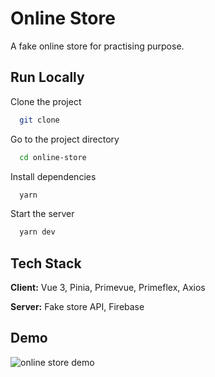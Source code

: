 
# Online Store

A fake online store for practising purpose.

## Run Locally

Clone the project

```bash
  git clone
```

Go to the project directory

```bash
  cd online-store
```

Install dependencies

```bash
  yarn
```

Start the server

```bash
  yarn dev
```
    
## Tech Stack

**Client:** Vue 3, Pinia, Primevue, Primeflex, Axios

**Server:** Fake store API, Firebase

## Demo

![online store demo](online-store-demo.gif 'Demo')
